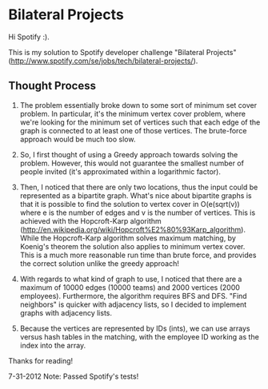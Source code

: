 # Bilateral Projects

Hi Spotify :).

This is my solution to Spotify developer challenge "Bilateral Projects" (http://www.spotify.com/se/jobs/tech/bilateral-projects/).

Thought Process
---------------
1. The problem essentially broke down to some sort of minimum set cover problem.
In particular, it's the minimum vertex cover problem,
where we're looking for the minimum set of vertices such that each edge of the graph is connected to at least one of those vertices.
The brute-force approach would be much too slow.

2. So, I first thought of using a Greedy approach towards solving the problem.
However, this would not guarantee the smallest number of people invited (it's approximated within a logarithmic factor).

3. Then, I noticed that there are only two locations, thus the input could be represented as a bipartite graph.
What's nice about bipartite graphs is that it is possible to find the solution to vertex cover
in O(e(sqrt(v)) where e is the number of edges and v is the number of vertices.
This is achieved with the Hopcroft-Karp algorithm (http://en.wikipedia.org/wiki/Hopcroft%E2%80%93Karp_algorithm).
While the Hopcroft-Karp algorithm solves maximum matching, by Koenig's theorem the solution also applies to minimum vertex cover.
This is a much more reasonable run time than brute force, and provides the correct solution unlike the greedy approach!

4. With regards to what kind of graph to use, I noticed that there are a
maximum of 10000 edges (10000 teams) and 2000 vertices (2000 employees).
Furthermore, the algorithm requires BFS and DFS.
"Find neighbors" is quicker with adjacency lists, so I decided to implement graphs with adjacency lists.

5. Because the vertices are represented by IDs (ints), we can use arrays versus hash tables in the matching,
with the employee ID working as the index into the array.

Thanks for reading!

7-31-2012 Note: Passed Spotify's tests!
